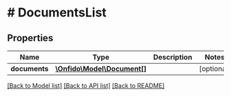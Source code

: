 # # DocumentsList

## Properties

Name | Type | Description | Notes
------------ | ------------- | ------------- | -------------
**documents** | [**\Onfido\Model\Document[]**](Document.md) |  | [optional] 

[[Back to Model list]](../../README.md#documentation-for-models) [[Back to API list]](../../README.md#documentation-for-api-endpoints) [[Back to README]](../../README.md)


